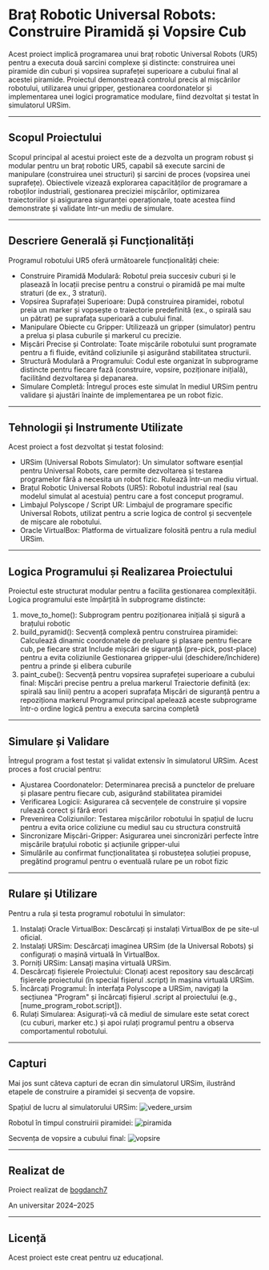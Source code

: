 # Braț Robotic Universal Robots: Construire Piramidă și Vopsire Cub

Acest proiect implică programarea unui braț robotic Universal Robots (UR5) pentru a executa două sarcini complexe și distincte: construirea unei piramide din cuburi și vopsirea suprafeței superioare a cubului final al acestei piramide. Proiectul demonstrează controlul precis al mișcărilor robotului, utilizarea unui gripper, gestionarea coordonatelor și implementarea unei logici programatice modulare, fiind dezvoltat și testat în simulatorul URSim.

---

## Scopul Proiectului

Scopul principal al acestui proiect este de a dezvolta un program robust și modular pentru un braț robotic UR5, capabil să execute sarcini de manipulare (construirea unei structuri) și sarcini de proces (vopsirea unei suprafețe). Obiectivele vizează explorarea capacităților de programare a roboților industriali, gestionarea preciziei mișcărilor, optimizarea traiectoriilor și asigurarea siguranței operaționale, toate acestea fiind demonstrate și validate într-un mediu de simulare.

---

## Descriere Generală și Funcționalități

Programul robotului UR5 oferă următoarele funcționalități cheie:

- Construire Piramidă Modulară: Robotul preia succesiv cuburi și le plasează în locații precise pentru a construi o piramidă pe mai multe straturi (de ex., 3 straturi).
- Vopsirea Suprafaței Superioare: După construirea piramidei, robotul preia un marker și vopsește o traiectorie predefinită (ex., o spirală sau un pătrat) pe suprafața superioară a cubului final.
- Manipulare Obiecte cu Gripper: Utilizează un gripper (simulator) pentru a prelua și plasa cuburile și markerul cu precizie.
- Mișcări Precise și Controlate: Toate mișcările robotului sunt programate pentru a fi fluide, evitând coliziunile și asigurând stabilitatea structurii.
- Structură Modulară a Programului: Codul este organizat în subprograme distincte pentru fiecare fază (construire, vopsire, poziționare inițială), facilitând dezvoltarea și depanarea.
- Simulare Completă: Întregul proces este simulat în mediul URSim pentru validare și ajustări înainte de implementarea pe un robot fizic.

---

## Tehnologii și Instrumente Utilizate

Acest proiect a fost dezvoltat și testat folosind:

- URSim (Universal Robots Simulator): Un simulator software esențial pentru Universal Robots, care permite dezvoltarea și testarea programelor fără a necesita un robot fizic. Rulează într-un mediu virtual.
- Brațul Robotic Universal Robots (UR5): Robotul industrial real (sau modelul simulat al acestuia) pentru care a fost conceput programul.
- Limbajul Polyscope / Script UR: Limbajul de programare specific Universal Robots, utilizat pentru a scrie logica de control și secvențele de mișcare ale robotului.
- Oracle VirtualBox: Platforma de virtualizare folosită pentru a rula mediul URSim.

---

## Logica Programului și Realizarea Proiectului

Proiectul este structurat modular pentru a facilita gestionarea complexității. Logica programului este împărțită în subprograme distincte:

1. move_to_home(): Subprogram pentru poziționarea inițială și sigură a brațului robotic
2. build_pyramid(): Secvență complexă pentru construirea piramidei:
Calculează dinamic coordonatele de preluare și plasare pentru fiecare cub, pe fiecare strat
Include mișcări de siguranță (pre-pick, post-place) pentru a evita coliziunile
Gestionarea gripper-ului (deschidere/închidere) pentru a prinde și elibera cuburile
3. paint_cube(): Secvență pentru vopsirea suprafeței superioare a cubului final:
Mișcări precise pentru a prelua markerul
Traiectorie definită (ex: spirală sau linii) pentru a acoperi suprafața
Mișcări de siguranță pentru a repoziționa markerul
Programul principal apelează aceste subprograme într-o ordine logică pentru a executa sarcina completă

---

## Simulare și Validare

Întregul program a fost testat și validat extensiv în simulatorul URSim. Acest proces a fost crucial pentru:

- Ajustarea Coordonatelor: Determinarea precisă a punctelor de preluare și plasare pentru fiecare cub, asigurând stabilitatea piramidei
- Verificarea Logicii: Asigurarea că secvențele de construire și vopsire rulează corect și fără erori
- Prevenirea Coliziunilor: Testarea mișcărilor robotului în spațiul de lucru pentru a evita orice coliziune cu mediul sau cu structura construită
- Sincronizare Mișcări-Gripper: Asigurarea unei sincronizări perfecte între mișcările brațului robotic și acțiunile gripper-ului
- Simulările au confirmat funcționalitatea și robustețea soluției propuse, pregătind programul pentru o eventuală rulare pe un robot fizic

---

## Rulare și Utilizare

Pentru a rula și testa programul robotului în simulator:

1. Instalați Oracle VirtualBox: Descărcați și instalați VirtualBox de pe site-ul oficial.
2. Instalați URSim: Descărcați imaginea URSim (de la Universal Robots) și configurați o mașină virtuală în VirtualBox.
3. Porniți URSim: Lansați mașina virtuală URSim.
4. Descărcați fișierele Proiectului: Clonați acest repository sau descărcați fișierele proiectului (în special fișierul .script) în mașina virtuală URSim.
5. Încărcați Programul: În interfața Polyscope a URSim, navigați la secțiunea "Program" și încărcați fișierul .script al proiectului (e.g., [nume_program_robot.script]).
6. Rulați Simularea: Asigurați-vă că mediul de simulare este setat corect (cu cuburi, marker etc.) și apoi rulați programul pentru a observa comportamentul robotului.

---

## Capturi

Mai jos sunt câteva capturi de ecran din simulatorul URSim, ilustrând etapele de construire a piramidei și secvența de vopsire.

Spațiul de lucru al simulatorului URSim:
![vedere_ursim](https://github.com/user-attachments/assets/6f9e650d-82f7-465c-a571-9752eabed9d2)

Robotul în timpul construirii piramidei:
![piramida](https://github.com/user-attachments/assets/a7a21897-9d93-4d64-8702-b7b1bab86177)

Secvența de vopsire a cubului final:
![vopsire](https://github.com/user-attachments/assets/19f2da57-9d27-4a35-bcff-ce68b9ca85da)

---

## Realizat de

Proiect realizat de [bogdanch7](https://github.com/bogdanch7)

An universitar 2024–2025

---

## Licență

Acest proiect este creat pentru uz educațional.

